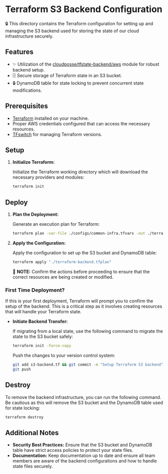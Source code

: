# Terraform S3 Backend Configuration

🔒 This directory contains the Terraform configuration for setting up and managing the S3 backend used for storing the state of our cloud infrastructure securely.

## Features

- ✨ Utilization of the [cloudposse/tfstate-backend/aws](https://github.com/cloudposse/terraform-aws-tfstate-backend) module for robust backend setup.
- 🗄️ Secure storage of Terraform state in an S3 bucket.
- 🔒 DynamoDB table for state locking to prevent concurrent state modifications.

## Prerequisites

- [Terraform](https://www.terraform.io/downloads.html) installed on your machine.
- Proper AWS credentials configured that can access the necessary resources.
- [TFswitch](https://tfswitch.warrensbox.com/) for managing Terraform versions.

## Setup

1. **Initialize Terraform:**

   Initialize the Terraform working directory which will download the necessary providers and modules:

   ```sh
   terraform init
   ```

## Deploy

1. **Plan the Deployment:**

   Generate an execution plan for Terraform:

   ```sh
   terraform plan -var-file ./configs/common-infra.tfvars -out ./terraform-backend.tfplan
   ```

2. **Apply the Configuration:**

   Apply the configuration to set up the S3 bucket and DynamoDB table:

   ```sh
   terraform apply "./terraform-backend.tfplan"
   ```

   🚀 **NOTE:** Confirm the actions before proceeding to ensure that the correct resources are being created or modified.

### First Time Deployment?

If this is your first deployment, Terraform will prompt you to confirm the setup of the backend. This is a critical step as it involves creating resources that will handle your Terraform state.

- **Initiate Backend Transfer:**

  If migrating from a local state, use the following command to migrate the state to the S3 bucket safely:

  ```sh
  terraform init -force-copy
  ```

  Push the changes to your version control system:

  ```sh
  git add s3-backend.tf && git commit -m "Setup Terraform S3 backend"
  git push
  ```

## Destroy

To remove the backend infrastructure, you can run the following command. Be cautious as this will remove the S3 bucket and the DynamoDB table used for state locking:

```sh
terraform destroy
```

## Additional Notes

- **Security Best Practices:** Ensure that the S3 bucket and DynamoDB table have strict access policies to protect your state files.
- **Documentation:** Keep documentation up to date and ensure all team members are aware of the backend configurations and how to handle state files securely.
